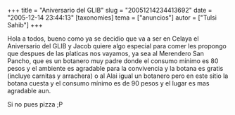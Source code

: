 +++
title = "Aniversario del GLIB"
slug = "20051214234413692"
date = "2005-12-14 23:44:13"
[taxonomies]
tema = ["anuncios"]
autor = ["Tulsi Sahib"]
+++

Hola a todos, bueno como ya se decidio que va a ser en Celaya el
Aniversario del GLIB y Jacob quiere algo especial para comer les
propongo que despues de las platicas nos vayamos, ya sea al Merendero
San Pancho, que es un botanero muy padre donde el consumo minimo es 80
pesos y el ambiente es agradable para la convivencia y la botana es
gratis (incluye carnitas y arrachera) o al Alai igual un botanero pero
en este sitio la botana cuesta y el consumo mínimo es de 90 pesos y el
lugar es mas agradable aun.

Si no pues pizza ;P

